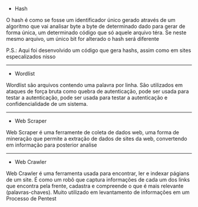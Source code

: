 * Hash

O hash é como se fosse um identificador único gerado através de um algoritmo que
vai analisar byte a byte de determinado dado para gerar de forma única, um determinado
código que só aquele arquivo téra. Se neste mesmo arquivo, um único bit for alterado
o hash será diferente

P.S.: Aqui foi desenvolvido um código que gera hashs, assim como em sites especalizados nisso

--------------------------------------

* Wordlist

Wordlist são arquivos contendo uma palavra por linha. São utilizados em ataques de força bruta como quebra de autenticação, pode ser usada para testar a autenticação, pode ser usada para testar a autenticação e confidencialidade de um sistema.

-------------------------------------

* Web Scraper

Web Scraper é uma ferramente de coleta de dados web, uma forma de mineração que permite a extração de dados de sites da web, convertendo em informação para posterior analise

------------------------------------

* Web Crawler

Web Crawler é uma ferramenta usada para encontrar, ler e indexar págians de um site. É como um robô que captura informações de cada um dos links que encontra pela frente, cadastra e compreende o que é mais relevante (palavras-chaves). Muito utilizado em levantamento de informações em um Processo de Pentest

